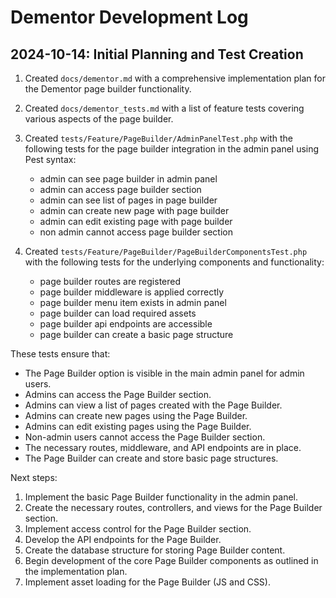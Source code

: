 # Dementor Development Log

## 2024-10-14: Initial Planning and Test Creation

1. Created `docs/dementor.md` with a comprehensive implementation plan for the Dementor page builder functionality.

2. Created `docs/dementor_tests.md` with a list of feature tests covering various aspects of the page builder.

3. Created `tests/Feature/PageBuilder/AdminPanelTest.php` with the following tests for the page builder integration in the admin panel using Pest syntax:

   - admin can see page builder in admin panel
   - admin can access page builder section
   - admin can see list of pages in page builder
   - admin can create new page with page builder
   - admin can edit existing page with page builder
   - non admin cannot access page builder section

4. Created `tests/Feature/PageBuilder/PageBuilderComponentsTest.php` with the following tests for the underlying components and functionality:

   - page builder routes are registered
   - page builder middleware is applied correctly
   - page builder menu item exists in admin panel
   - page builder can load required assets
   - page builder api endpoints are accessible
   - page builder can create a basic page structure

These tests ensure that:
- The Page Builder option is visible in the main admin panel for admin users.
- Admins can access the Page Builder section.
- Admins can view a list of pages created with the Page Builder.
- Admins can create new pages using the Page Builder.
- Admins can edit existing pages using the Page Builder.
- Non-admin users cannot access the Page Builder section.
- The necessary routes, middleware, and API endpoints are in place.
- The Page Builder can create and store basic page structures.

Next steps:
1. Implement the basic Page Builder functionality in the admin panel.
2. Create the necessary routes, controllers, and views for the Page Builder section.
3. Implement access control for the Page Builder section.
4. Develop the API endpoints for the Page Builder.
5. Create the database structure for storing Page Builder content.
6. Begin development of the core Page Builder components as outlined in the implementation plan.
7. Implement asset loading for the Page Builder (JS and CSS).